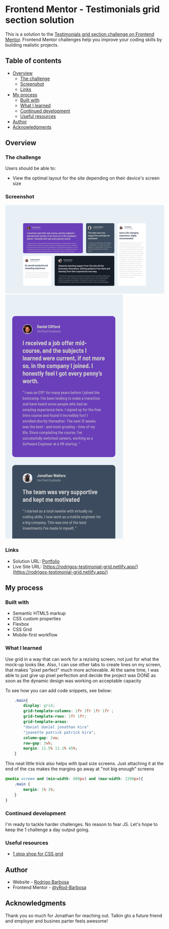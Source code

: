 # Frontend Mentor - Testimonials grid section solution

This is a solution to the [Testimonials grid section challenge on Frontend Mentor](https://www.frontendmentor.io/challenges/testimonials-grid-section-Nnw6J7Un7). Frontend Mentor challenges help you improve your coding skills by building realistic projects. 

## Table of contents

- [Overview](#overview)
  - [The challenge](#the-challenge)
  - [Screenshot](#screenshot)
  - [Links](#links)
- [My process](#my-process)
  - [Built with](#built-with)
  - [What I learned](#what-i-learned)
  - [Continued development](#continued-development)
  - [Useful resources](#useful-resources)
- [Author](#author)
- [Acknowledgments](#acknowledgments)

## Overview

### The challenge

Users should be able to:

- View the optimal layout for the site depending on their device's screen size

### Screenshot

![](./images/ScreenShotDesktop.png)
![](./images/ScreenShotMobile.png)

### Links

- Solution URL: [Portfolio](https://gelatodigital.com/#portfolio)
- Live Site URL: [https://rodrigos-testimonial-grid.netlify.app/](https://rodrigos-testimonial-grid.netlify.app/)

## My process

### Built with

- Semantic HTML5 markup
- CSS custom properties
- Flexbox
- CSS Grid
- Mobile-first workflow

### What I learned

Use grid in a way that can work for a rezising screen, not just for what the mock-up looks like. Also, I can use other tabs to create lines on my screen, that makes "pixel perfect" much more achievable. At the same time, I was able to just give up pixel perfection and decide the project was DONE as soon as the dynamic design was working on acceptable capacity

To see how you can add code snippets, see below:

```css
    .main{
        display: grid;
        grid-template-columns: 1fr 1fr 1fr 1fr ;
        grid-template-rows: 1fr 1fr;
        grid-template-areas: 
        "daniel daniel jonathan kira"
        "jeanette patrick patrick kira";
        column-gap: 2vw;
        row-gap: 3vh;
        margin: 11.5% 11.1% 45%;
    }
```
This neat little trick also helps with Ipad size screens. Just attaching it at the end of the css makes the margins go away at "not big enough" screens
```css
@media screen and (min-width: 800px) and (max-width: 1200px){
    .main {
        margin: 1% 1%;
    }
}
```

### Continued development

I'm ready to tackle harder challenges. No reason to fear JS. Let's hope to keep the 1 challenge a day output going.

### Useful resources

- [1 stop shop for CSS grid](https://css-tricks.com/snippets/css/complete-guide-grid/)

## Author

- Website - [Rodrigo Barbosa](https://www.gelatodigital.com)
- Frontend Mentor - [@yRod-Barbosa](https://www.frontendmentor.io/profile/Rod-Barbosa)

## Acknowledgments

Thank you so much for Jonathan for reaching out. Talkin gto a future friend and employer and busines parter feels awesome!
